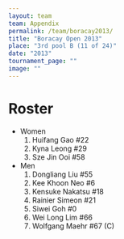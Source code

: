 ```yaml
---
layout: team
team: Appendix
permalink: /team/boracay2013/
title: "Boracay Open 2013"
place: "3rd pool B (11 of 24)"
date: "2013"
tournament_page: ""
image: ""
---
```


# Roster

* Women
	1. Huifang Gao #22
	2. Kyna Leong #29
	3. Sze Jin Ooi #58
* Men
	1. Dongliang Liu #55
	2. Kee Khoon Neo #6
	3. Kensuke Nakatsu #18
	4. Rainier Simeon #21
	5. Siwei Goh #0
	6. Wei Long Lim #66
	7. Wolfgang Maehr #67 (C)

